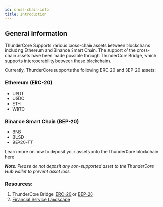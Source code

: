 ```yaml
---
id: cross-chain-info
title: Introduction
---
```


## General Information
ThunderCore Supports various cross-chain assets between blockchains including Ethereum and Binance Smart Chain. The support of the cross-chain assets have been made possible through ThunderCore Bridge, which supports interoperability between these blockchains.

Currently, ThunderCore supports the following ERC-20 and BEP-20 assets:
 
### Ethereum (ERC-20)
* USDT
* USDC
* ETH
* WBTC

### Binance Smart Chain (BEP-20)
* BNB
* BUSD
* BEP20-TT
	
Learn more on how to deposit your assets onto the ThunderCore blockchain [here](https://support-center.thundercore.com/docs/financial-service-landscape/)

_**Note:** Please do not deposit any non-supported asset to the ThunderCore Hub wallet to prevent asset loss._

### Resources:
1. ThunderCore Bridge: [ERC-20](https://bridge.thundercore.com/eth/) or [BEP-20](https://bridge.thundercore.com/bsc/)
2. [Financial Service Landscape](https://support-center.thundercore.com/docs/financial-service-landscape/)

